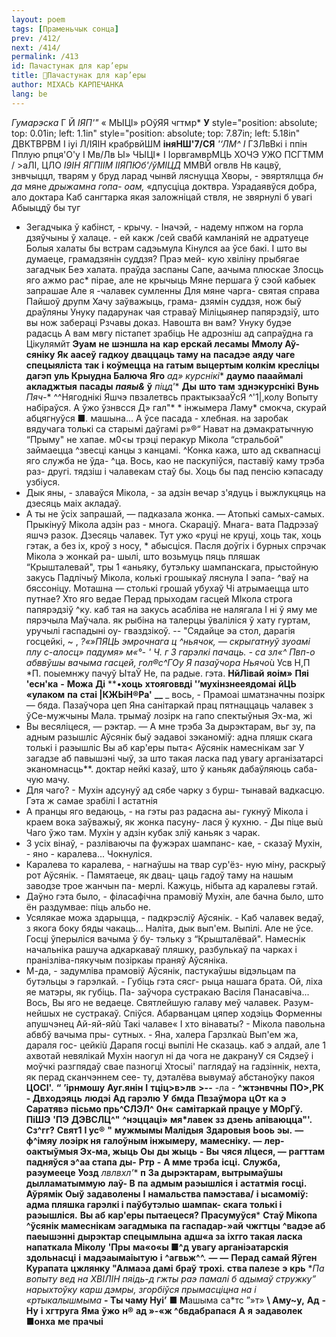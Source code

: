 ```yaml
---
layout: poem
tags: [Праменьчык сонца]
prev: /412/
next: /414/
permalink: /413
id: Пачастунак для кар’еры
title: 🚧Пачастунак для кар’еры
author: МІХАСЬ КАРПЕЧАНКА
lang: be
---
```



_Гумарэска_
Г Й _ІЯП'"_ « МЫЦІ» рОўЯЯ чгтмр*
**У**
style="position: absolute; top: 0.01in; left: 1.1in" style="position: absolute; top: 7.87in; left: 5.18in"
ДВКТВРВМ
I іуі Л/ІЯІН крабрвйШМ **іняНШ'7/СЯ**  _'‘ЛМ^_  _І_ ГЗЛвВкі і ппін Пплую рпця'О'у I Мв/Лв Ы»
ЧЫЦІ* I ІорвгамврМЦЬ ХОЧЭ УЖО ПСГТММ / >аЛІ, ЦЛО _І9ІН_ _ЯГПІІМ_ _ІІЯПЮб'/ўМІЦД_ ММВЙ огвлв Нв кацвў, знвчыццл, тварям у бруд ларад чынвй ляснуцца
Хворы, - эвяртялцца _бн_ _да_ мяне _дрыжамна_ _гопа- оам,_ «дпусціца доктвра.
Узрадаявўся добра, ало доктара Каб сангтарка якая заложніцай ствля, не звярнулі б увагі Абыыцдў бы туг
- Зегадчыка ў кабінст, - крычу. - Іначэй, - надему нпжом на горла дзяўчыны ў халаце. - ей какж /сей свабй камланіяй не адратуеце
Болыя халаты бы встрам садэьмула Кінулся аа ўсе бакі. I што вы думаеце, грамадзянін суддзя? Праэ мей- кую хвіліну прыбягае загадчык Беэ халата. праўда заспаны Сапе, аачыма плюскае Злосць яго ажмо рас* пірае, але не крычыць Мяне першага ў сэой кабыек запрашае Але я -чалавек сумленны Для мяне чарга- святая справа Пайшоў друпм Хачу заўважыць, грама- дзямін суддзя, нож быў драўляны Унуку падарунак чая страваў Міліцыянер папярэдзіў, што вы нож забераці Рзчавы доказ. Навошта вн вам? Унуку будэе радасць А вам мвгу пістапет зрабіць Не адрозніш ад сапраўдна га Цікулямйт
**Эуам**  **не**  **шэншла на**  **кар ерскай лесамы**  **Ммолу Аў-**  **сяніку**  **Як**  **аасеў**  **гадкоу**  **дваццаць таму на**  **пасадэе**  **аяду чаге**  **спецыяліста**  **так**  **і**  **коўмецца**  **на**  **гатым**  **выцертым колкім**  **кресліцы**  **дагэп**  **уль Крыудна Балюча**  **Яго**  **ад*» курснікі**  **даумо паааймалі**  **акладжтыя**  **пасады**  **_паяы&_**  **ў**  **піцд*'**  **Ды**  **што**  **там**  **зднэкурснікі**  **Вунь**  **Пяч*-**
^^Нягоднікі Яшчэ пвзалетвсь практыкзааЎсЯ ^'1|,колу Вопыту набіраўся. А ўжо ўзнвсся Д» гал"* * інжымера Ламу* смокча, скурай абцягнуўся ■*.* машына... А ўсе пасада - хлебная.
на заробак вядучага толькі са старымі даўгамі р»®“
Нават на дэмакратычную “Прыму" не хапае. м0<ы трэці перакур Мікола “стральбой" займаецца ^звесці канцы з канцамі.
^Конка кажа, што ад сквапнасці яго служба не ўда- ^ца. Вось, као не паскупіўся, паставіў каму трэба раз- другі. тядзіш і чалавекам стаў бы. Хоць бы пад пенсію кэпасаду узбіуся.
-   Дык яны, - злаваўся Мікола, - за адзін вечар з'ядуць і выжлукцяць на дзесяць маіх акладаў.
-   А ты не ўсіх запрашай, — падказала жонка. — Атопькі самых-самых.
Прыкінуў Мікола адзін раз - многа. Скараціў. Мнага- вата Падрэзаў яшчэ разок. Дзесяць чалавек. Тут ужо «руці не круці, хоць так, хоць гэтак, а без іх, кроў з носу, * абысціся.
Пасля доўгіх і бурных спрэчак Мікола э жонкай ра- шылі, што возьмуць пяць пляшак “Крышталевай", тры 1 «аньяку, бутэльку шампанскага, прыстойную закусь
Падлічыў Мікола, колькі грошыкаў ляснула I эапа- ^ваў на бяссоніцу. Моташна — столькі грошай убухаў Чі атрымаецца што путнае? Хто яго ведае
Перад прыходам гасцей МІкола строга папярэдзіў ^ку. каб тая на закусь асабліва не налягала I ні ў яму ме пярэчыла Маўчала. як рыбіна на талерцы ўваліліся ў хату гуртам, уручылі гаспадыні оу- гваздзікоў. --
"Сядайце эа стол, дарагія госцейкі, ~
, *?«»ПЯЦЬ эмрочнага
ц ^ньячок, — скрыгатнуў зуоамі плу
с-алосц» падумя» м«°-
' Ч. г 3 гарэлкі пачаць. - са зл«^ Пвп-о абввўшы вачыма гасцей, гол®с^ГОу Я пазаўчора
Ньячо*ù Усв Н,П *П. поыемнжу пачуў
ЫтаЎ Не, па радые. гэта.
**НйЛівай**  **яоім»**  **Пяі 'есн'ка**  **-**  **Можа**  **Ді**  **•**хоць**  **хтояговвді '’мухінзнееядомаі**  **йЦЬ**  **«улаком**  **па**  **стаі |КЖЬіН®Ра'**  **__**
_ вось, - Прамоаі шматзначны позірк — бяда. Пазаўчора цеп Яна санітаркай прац пятнаццаць чалавек з ўСе-мужчыны Мала. трымаў лозірк на гапо спектыўныя Эх-ма, жі
- Вы весяліцеся, — рэктар. — А мне трэба
За дырэктарам, вьг зу, па адным разышліс
Аўсянік быў эадавоі зэканоміў: адна пляшк скага толькі і раэышліс
Вы аб кар'еры пыта< Аўсянік намеснікам заг У загадзе аб павышэні чыў, за што такая ласка пад увагу арганізатарсі эканомнасць**.
доктар нейкі казаў, што ў каньяк дабаўляюць саба- чую мачу.
-   Для чаго? - Мухін адсунуў ад сябе чарку з бурш- тынавай вадкасцю. Гэта ж самае зрабілі I астатнія
-   А пранцы яго ведаюць, - на гэты раз радасна аы- гукнуў Мікола і краем вока заўважыў, як жонка пасуну- лася ў кухню. - Ды піце выù Чаго ўжо там.
Мухін у адзін кубак зліў каньяк з чарак.
-   3 усіх вінаў, - разліваючы па фужэрах шампанс- кае, - сказаў Мухін, - яно - каралева...
Чокнуліся.
-   Каралева то каралева, - нагнаўшы на твар сур'ёз- ную міну, раскрыў рот Аўсянік. - Памятаеце, як двац- цаць гадоў таму на нашым заводзе трое жанчын па- мерлі. Кажуць, нібыта ад каралевы гэтай.
-   Даўно гэта было, - філасафічна прамовіў Мухін, але бачна было, што ён раздумвае: піць альбо не.
-   Усялякае можа здарыцца, - падкрэсліў Аўсянік. - Каб чалавек ведаў, з якога боку бяды чакаць... Наліта, дык вып'ем.
Выпілі. Але не ўсе. Госці ўперыліся вачыма ў бу- тэльку з “Крышталёвай".
Намеснік начальніка рашуча адкаркаваў пляшку, разбулькаў па чарках і пранізліва-пякучым позіркаы праняў Аўсяніка.
-   М-да, - задумліва прамовіў Аўсянік, пастукаўшы відэльцам па бутэльцы э гарэлкай. - Губіць гэта сясг- рыца нашага брата. Ой, ліха яе матэры, як губіць. Па- заўчора сустракаю Васіля Панасавіча... Вось, Вы яго не ведаеце. Святлейшую галаву меў чалавек. Разум- нейшых не сустракаў. Спіўся. Абарванцам цяпер ходэіць Форменны апушчэнец Ай-яй-яйù Такі чалаве«
I хто вінаваты? - Мікола павольна абвбў вачыма пры- сутных. - Яна, халера Гарзлкаù Вып'ем жа, дараля гос- цейкіù
Дарапя госці выпілі Не сказаць. каб э алдай, але 1 ахвотай невялікай Мухін наогул ні да чога не дакрануУ ся Сядзеў і моўчкі разгпядаў свае пазногці Хтосыі' паглядаў на гадзіннік, нехта, як перад сканчэннем сее- ту, дэталёва вывумаў абстаноўку пакоя
**ЦОСІ'.**  **“**  **’ірнмошу**  **Ауг.янін**  **I**  **тціц>в>лв**  **>--** -ла -
**^жтэнвчны**  **ПО>,РК**  **- Двходэяць**  **людэі**  **Ад**  **гарэлю**  **У**
**бмда**  **Пвзаўмора**  **цОт**  **ка**  **э**  **Саратявэ**  **пісьмо прь^СЛЭЛ^**  **0н«**  **самітаркай працуе**  **у МОрГў.**  **ПіШЭ**  **'ПЭ**  **ДЭВСЛЦ^"**  **^нэццаці»**  **мя*лавек**  **зз**  **дзень**  **апіваюцца"'.**  **Сз^гг?**  **Свят1**  **I ус®**  **"**  **мужмымы Малідыя**  **Здаровыя**  **Ьооь**  **эы.**  **— ф^імяу**  **лоэірк ня**  **галоўным інжымеру,**  **мамесніку.**  **—**  **лер- оактыўмыя Эх-ма, жыць**  **Оы**  **ды жыць**
**-**  **Вы**  **чяся лІцеся, —**  **рагттам падняўся э^аа стапа**  **ды-**  **Р*т*р**  **-**  **А мме трэба**  **ісці.**  **Служба, раэумееце**
**Уозд**  **лвлвхл*’**  **п**
**За дырэктарам, вытрымаўшы**  **дылламатыммую**  **лаў- В**  **па**  **адмым раэышліся**  **і**  **астатмія**  **госці.**
**Аўрямік**  **Оыў**  **задаволены**  **I**  **намальства памэстава/**  **і ысамоміў: адма пляшка гарэлкі і**  **паўбутэлыо**  **шампак- скага**  **толькі і раэышліся.**
**Вы аб**  **кар'еры пытаецеся? Прасумуўся***  **Стаў Мікопа ^ўсянік мамеснікам эагадмыка**  **па гаспадар-»ай**  **чжгтцы**  **^вадэе аб**  **паеышэнні**  **дырэктар спецымлына**  **адш«а за**  **іхгго такая ласка напаткала Міколу**  **'Пры**  **ма«о«ы ■^д**  **увагу арганіэатарскія**  **здольнасці**  **і**  **мадэаымаіытую**
**і**  **^агвьж^^.**  **—**  **—**
**Перад самай Яўген Курапата**  **цжлянку "Алмаэа дамі**  **браў**  **трохі.**  **ства палезе**  **э**  **крь**
**Па вопыту вед на ХВІЛІН пяідь-д гжты раэ памалі б адымаў стружку” нарыхтоўку карш дэмры, згорбіўся прымасціцна на і *«ртыкалышмыма**
**- Ты чаму Нуі’**
■ **М**ашыма са*тс ”»т»
**\ Аму~у,**
**Ад**
**-**  **Ну**  **і**  **хгтруга**  **Яма**  **ўжо**  **н®**  **ад »-«ж ^бвдабрапася**
**А**  **я**  **эадаволек ■онха**  **ме**  **прачыі**
